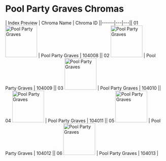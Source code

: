 # Pool Party Graves Chromas

| Index  Preview | Chroma Name | Chroma ID ||------|---|---|| 01  <img src='https://raw.communitydragon.org/latest/plugins/rcp-be-lol-game-data/global/default/v1/champion-chroma-images/104/104008.png' alt='Pool Party Graves' width='100'> | Pool Party Graves | 104008 || 02  <img src='https://raw.communitydragon.org/latest/plugins/rcp-be-lol-game-data/global/default/v1/champion-chroma-images/104/104009.png' alt='Pool Party Graves' width='100'> | Pool Party Graves | 104009 || 03  <img src='https://raw.communitydragon.org/latest/plugins/rcp-be-lol-game-data/global/default/v1/champion-chroma-images/104/104010.png' alt='Pool Party Graves' width='100'> | Pool Party Graves | 104010 || 04  <img src='https://raw.communitydragon.org/latest/plugins/rcp-be-lol-game-data/global/default/v1/champion-chroma-images/104/104011.png' alt='Pool Party Graves' width='100'> | Pool Party Graves | 104011 || 05  <img src='https://raw.communitydragon.org/latest/plugins/rcp-be-lol-game-data/global/default/v1/champion-chroma-images/104/104012.png' alt='Pool Party Graves' width='100'> | Pool Party Graves | 104012 || 06  <img src='https://raw.communitydragon.org/latest/plugins/rcp-be-lol-game-data/global/default/v1/champion-chroma-images/104/104013.png' alt='Pool Party Graves' width='100'> | Pool Party Graves | 104013 |